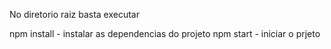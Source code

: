 No diretorio raiz basta executar 

npm install - instalar as dependencias do projeto
npm start - iniciar o prjeto 
